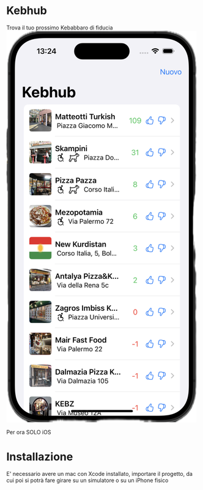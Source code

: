 # Kebhub
Trova il tuo prossimo Kebabbaro di fiducia
![Immagine](Kebhub.png)

Per ora SOLO iOS

# Installazione
E' necessario avere un mac con Xcode installato, importare il progetto, da cui poi si potrà fare girare su un simulatore o su un iPhone fisico
